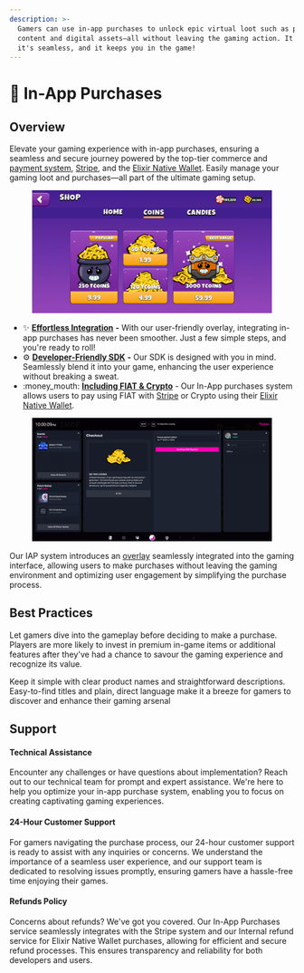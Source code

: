 ```yaml
---
description: >-
  Gamers can use in-app purchases to unlock epic virtual loot such as premium
  content and digital assets—all without leaving the gaming action. It's secure,
  it's seamless, and it keeps you in the game!
---
```


# 🛒 In-App Purchases

## Overview

Elevate your gaming experience with in-app purchases, ensuring a seamless and secure journey powered by the top-tier commerce and [payment system](payment-gateways.md), [Stripe](https://stripe.com/), and the [Elixir Native Wallet](../elixir-invisible-wallet/). Easily manage your gaming loot and purchases—all part of the ultimate gaming setup.

<figure><img src="../../.gitbook/assets/Screenshot_2023-11-30_215803.png" alt=""><figcaption></figcaption></figure>

* ✨ [**Effortless Integration**](developer/) **-** With our user-friendly overlay, integrating in-app purchases has never been smoother. Just a few simple steps, and you're ready to roll!
* ⚙️ [**Developer-Friendly SDK**](../../sdk/unity/) **-** Our SDK is designed with you in mind. Seamlessly blend it into your game, enhancing the user experience without breaking a sweat.
* :money\_mouth: [**Including FIAT & Crypto**](payment-gateways.md) - Our In-App purchases system allows users to pay using FIAT with [Stripe](https://stripe.com/) or Crypto using their [Elixir Native Wallet](../elixir-invisible-wallet/).

<figure><img src="../../.gitbook/assets/Screenshot_2023-11-30_220016.png" alt=""><figcaption></figcaption></figure>

Our IAP system introduces an [overlay](broken-reference) seamlessly integrated into the gaming interface, allowing users to make purchases without leaving the gaming environment and optimizing user engagement by simplifying the purchase process.



## Best Practices

Let gamers dive into the gameplay before deciding to make a purchase. Players are more likely to invest in premium in-game items or additional features after they've had a chance to savour the gaming experience and recognize its value.

Keep it simple with clear product names and straightforward descriptions. Easy-to-find titles and plain, direct language make it a breeze for gamers to discover and enhance their gaming arsenal



## Support

#### Technical Assistance

Encounter any challenges or have questions about implementation? Reach out to our technical team for prompt and expert assistance. We're here to help you optimize your in-app purchase system, enabling you to focus on creating captivating gaming experiences.

#### 24-Hour Customer Support

For gamers navigating the purchase process, our 24-hour customer support is ready to assist with any inquiries or concerns. We understand the importance of a seamless user experience, and our support team is dedicated to resolving issues promptly, ensuring gamers have a hassle-free time enjoying their games.

#### Refunds Policy

Concerns about refunds? We've got you covered. Our In-App Purchases service seamlessly integrates with the Stripe system and our Internal refund service for Elixir Native Wallet purchases, allowing for efficient and secure refund processes. This ensures transparency and reliability for both developers and users.

